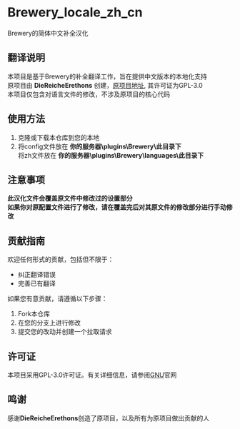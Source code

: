 # Brewery_locale_zh_cn
Brewery的简体中文补全汉化

## 翻译说明

本项目是基于Brewery的补全翻译工作，旨在提供中文版本的本地化支持  
原项目由 **DieReicheErethons** 创建，[原项目地址](https://github.com/DieReicheErethons/Brewery), 其许可证为GPL-3.0   
本项目仅包含对语言文件的修改，不涉及原项目的核心代码

## 使用方法

1. 克隆或下载本仓库到您的本地
2. 将config文件放在 **你的服务器\plugins\Brewery\此目录下**  
将zh文件放在 **你的服务器\plugins\Brewery\languages\此目录下**

## 注意事项
**此汉化文件会覆盖原文件中修改过的设置部分**  
**如果你对原配置文件进行了修改，请在覆盖完后对其原文件的修改部分进行手动修改**

## 贡献指南

欢迎任何形式的贡献，包括但不限于：

- 纠正翻译错误
- 完善已有翻译

如果您有意贡献，请遵循以下步骤：

1. Fork本仓库
2. 在您的分支上进行修改
3. 提交您的改动并创建一个拉取请求

## 许可证

本项目采用GPL-3.0许可证。有关详细信息，请参阅[GNU](https://www.gnu.org/licenses/gpl-3.0.html)官网

## 鸣谢

感谢**DieReicheErethons**创造了原项目，以及所有为原项目做出贡献的人